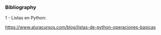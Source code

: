 ### Bibliography

1 - Listas en Python:

https://www.aluracursos.com/blog/listas-de-python-operaciones-basicas